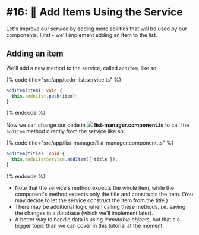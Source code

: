 # \#16: 🎁 Add Items Using the Service

Let's improve our service by adding more abilities that will be used by our components. First - we'll implement adding an item to the list.

## Adding an item

We'll add a new method to the service, called `addItem`, like so:

{% code title="src/app/todo-list.service.ts" %}
```typescript
addItem(item): void {
  this.todoList.push(item);
}
```
{% endcode %}

Now we can change our code in ![](.gitbook/assets/component.svg) **list-manager.component.ts** to call the `addItem` method directly from the service like so:

{% code title="src/app/list-manager/list-manager.component.ts" %}
```typescript
addItem(title): void {
  this.todoListService.addItem({ title });
}
```
{% endcode %}

* Note that the service's method expects the whole item, while the component's method expects only the title and constructs the item. \(You may decide to let the service construct the item from the title.\)
* There may be additional logic when calling these methods, i.e. saving the changes in a database \(which we'll implement later\).
* A better way to handle data is using _immutable objects_, but that's a bigger topic than we can cover in this tutorial at the moment.

